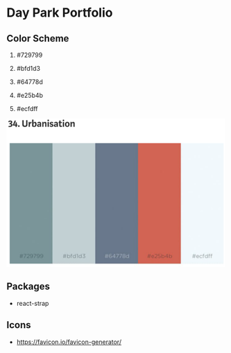 # Day Park Portfolio

## Color Scheme

1. #729799

2. #bfd1d3

3. #64778d

4. #e25b4b

5. #ecfdff

![color](public/images/color.png)

## Packages

- react-strap

## Icons

- https://favicon.io/favicon-generator/
  <!-- - devicon ![devicon](public/icons/devicon-plain.svg) -->
